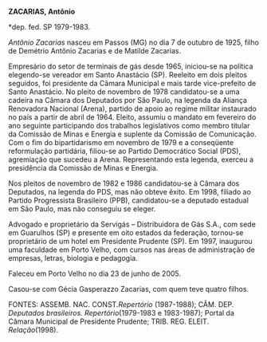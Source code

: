 **ZACARIAS, Antônio**

\*dep. fed. SP 1979-1983.

*Antônio Zacarias* nasceu em Passos (MG) no dia 7 de outubro de 1925,
filho de Demétrio Antônio Zacarias e de Matilde Zacarias.

Empresário do setor de terminais de gás desde 1965, iniciou-se na
política elegendo-se vereador em Santo Anastácio (SP). Reeleito em dois
pleitos seguidos, foi presidente da Câmara Municipal e mais tarde
vice-prefeito de Santo Anastácio. No pleito de novembro de 1978
candidatou-se a uma cadeira na Câmara dos Deputados por São Paulo, na
legenda da Aliança Renovadora Nacional (Arena), partido de apoio ao
regime militar instaurado no país a partir de abril de 1964. Eleito,
assumiu o mandato em fevereiro do ano seguinte participando dos
trabalhos legislativos como membro titular da Comissão de Minas e
Energia e suplente da Comissão de Comunicação. Com o fim do
bipartidarismo em novembro de 1979 e a conseqüente reformulação
partidária, filiou-se ao Partido Democrático Social (PDS), agremiação
que sucedeu a Arena. Representando esta legenda, exerceu a presidência
da Comissão de Minas e Energia.

Nos pleitos de novembro de 1982 e 1986 candidatou-se à Câmara dos
Deputados, na legenda do PDS, mas não obteve êxito. Em 1998, filiado ao
Partido Progressista Brasileiro (PPB), candidatou-se a deputado estadual
em São Paulo, mas não conseguiu se eleger.

Advogado e proprietário da Servigás – Distribuidora de Gás S.A., com
sede em Guarulhos (SP) e presente em oito estados da federação,
tornou-se proprietário de um hotel em Presidente Prudente (SP). Em 1997,
inaugurou uma faculdade em Porto Velho, com cursos nas áreas de
administração de empresas, letras, biologia e pedagogia.

Faleceu em Porto Velho no dia 23 de junho de 2005.

Casou-se com Gécia Gasperazzo Zacarias, com quem teve quatro filhos.

FONTES: ASSEMB. NAC. CONST.*Repertório* (1987-1988); CÂM. DEP.
*Deputados brasileiros. Repertório*(1979-1983 e 1983-1987); Portal da
Câmara Municipal de Presidente Prudente; TRIB. REG. ELEIT.
*Relação*(1998).

 
